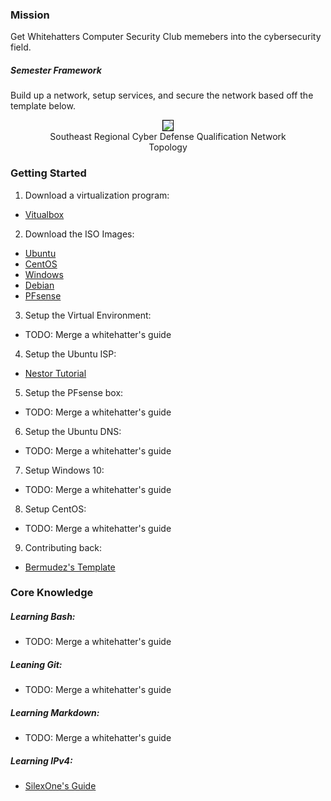 ### Mission
Get Whitehatters Computer Security Club memebers into the cybersecurity field.

##### Semester Framework
Build up a network, setup services, and secure the network based off the template below.

<center>
    <figure>
        <img src="assets\images\2017Topology.png" style="border: 1px solid #000">
        <figcaption><center>Southeast Regional Cyber Defense Qualification Network Topology</center></figcaption>
    </figure>
</center>

### Getting Started
1. Download a virtualization program:
- [Vitualbox](https://www.virtualbox.org/wiki/Downloads)
2. Download the ISO Images:
- [Ubuntu](https://www.ubuntu.com/download/server)
- [CentOS](http://isoredirect.centos.org/centos/7/isos/x86_64/CentOS-7-x86_64-Everything-1611.iso)
- [Windows](https://www.microsoft.com/en-us/evalcenter/)
- [Debian](https://www.debian.org/distrib/)
- [PFsense](https://www.pfsense.org/download/)
3. Setup the Virtual Environment:
- TODO: Merge a whitehatter's guide
4. Setup the Ubuntu ISP: 
- [Nestor Tutorial](guides/nestor/ISPsetup.md)
5. Setup the PFsense box:
- TODO: Merge a whitehatter's guide
6. Setup the Ubuntu DNS:
- TODO: Merge a whitehatter's guide
7. Setup Windows 10:
- TODO: Merge a whitehatter's guide
8. Setup CentOS:
- TODO: Merge a whitehatter's guide
9. Contributing back:
- [Bermudez's Template](guides/bermudez/template.md)

### Core Knowledge
##### Learning Bash:
- TODO: Merge a whitehatter's guide

##### Leaning Git:
- TODO: Merge a whitehatter's guide

##### Learning Markdown:
- TODO: Merge a whitehatter's guide

##### Learning IPv4:
- [SilexOne's Guide](knowledge/bermudez/subnet.md)